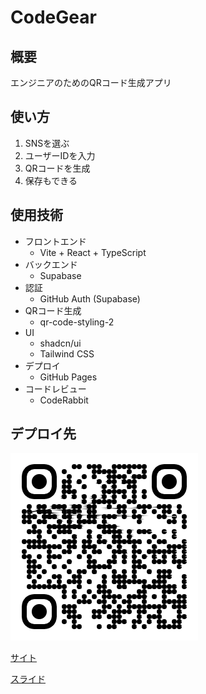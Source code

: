 # CodeGear

## 概要

エンジニアのためのQRコード生成アプリ

## 使い方

1. SNSを選ぶ
2. ユーザーIDを入力
3. QRコードを生成
4. 保存もできる

## 使用技術

- フロントエンド
  - Vite + React + TypeScript
- バックエンド
  - Supabase
- 認証
  - GitHub Auth (Supabase)
- QRコード生成
  - qr-code-styling-2
- UI
  - shadcn/ui
  - Tailwind CSS
- デプロイ
  - GitHub Pages
- コードレビュー
  - CodeRabbit

## デプロイ先

![CodeGear](CodeGear.png)

[サイト](https://sekibuuun.github.io/CodeGear/)

[スライド](https://www.canva.com/design/DAF_qwPiRZ4/Obw0SJnr85u4m8LIijNNZA/edit?utm_content=DAF_qwPiRZ4&utm_campaign=designshare&utm_medium=link2&utm_source=sharebutton)
